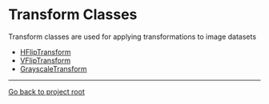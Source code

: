 # Transform Classes

Transform classes are used for applying transformations to image datasets

- [HFlipTransform](https://github.com/allanchua101/ipynta/blob/main/docs/transform/HFlipTransform.md)
- [VFlipTransform](https://github.com/allanchua101/ipynta/blob/main/docs/transform/VFlipTransform.md)
- [GrayscaleTransform](https://github.com/allanchua101/ipynta/blob/main/docs/transform/GrayscaleTransform.md)

---
[Go back to project root](https://github.com/allanchua101/ipynta)
